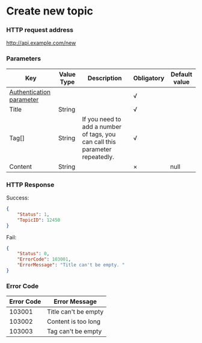 # Create new topic

###  HTTP request address
http://api.example.com/new

###  Parameters
Key|Value Type|Description|Obligatory|Default value
---|---|---|---|---
[Authentication parameter](authentication.md)|||√|
Title|String||√|
Tag[]|String|If you need to add a number of tags, you can call this parameter repeatedly.|√|
Content|String||×|null


### HTTP Response
Success:
```json
{
	"Status": 1,
	"TopicID": 12450
}
```
Fail:
```json
{
	"Status": 0,
	"ErrorCode": 103001,
	"ErrorMessage": "Title can't be empty. "
}
```

### Error Code
Error Code|Error Message
---|---
103001|Title can't be empty
103002|Content is too long
103003|Tag can't be empty
